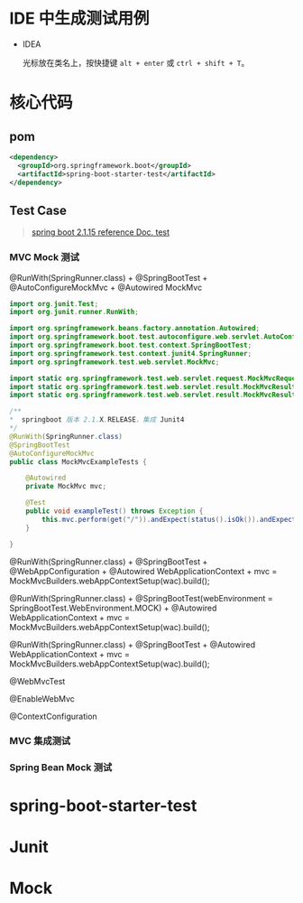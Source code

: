 # IDE 中生成测试用例
- IDEA

  光标放在类名上，按快捷键 `alt + enter` 或 `ctrl + shift + T`。

# 核心代码

## pom

```xml
<dependency>
  <groupId>org.springframework.boot</groupId>
  <artifactId>spring-boot-starter-test</artifactId>
</dependency>
```

## Test Case
> [spring boot 2.1.15 reference Doc. test](https://docs.spring.io/spring-boot/docs/2.1.15.RELEASE/reference/html/boot-features-testing.html)
### MVC Mock 测试

@RunWith(SpringRunner.class) + @SpringBootTest + @AutoConfigureMockMvc + @Autowired MockMvc

```java
import org.junit.Test;
import org.junit.runner.RunWith;

import org.springframework.beans.factory.annotation.Autowired;
import org.springframework.boot.test.autoconfigure.web.servlet.AutoConfigureMockMvc;
import org.springframework.boot.test.context.SpringBootTest;
import org.springframework.test.context.junit4.SpringRunner;
import org.springframework.test.web.servlet.MockMvc;

import static org.springframework.test.web.servlet.request.MockMvcRequestBuilders.get;
import static org.springframework.test.web.servlet.result.MockMvcResultMatchers.content;
import static org.springframework.test.web.servlet.result.MockMvcResultMatchers.status;

/**
*  springboot 版本 2.1.X.RELEASE，集成 Junit4
*/
@RunWith(SpringRunner.class)
@SpringBootTest
@AutoConfigureMockMvc
public class MockMvcExampleTests {

	@Autowired
	private MockMvc mvc;

	@Test
	public void exampleTest() throws Exception {
		this.mvc.perform(get("/")).andExpect(status().isOk()).andExpect(content().string("Hello World"));
	}

}
```
@RunWith(SpringRunner.class) + @SpringBootTest +  @WebAppConfiguration + @Autowired WebApplicationContext + mvc = MockMvcBuilders.webAppContextSetup(wac).build();

@RunWith(SpringRunner.class) + @SpringBootTest(webEnvironment = SpringBootTest.WebEnvironment.MOCK) + @Autowired WebApplicationContext + mvc = MockMvcBuilders.webAppContextSetup(wac).build();

@RunWith(SpringRunner.class) + @SpringBootTest + @Autowired WebApplicationContext + mvc = MockMvcBuilders.webAppContextSetup(wac).build();

@WebMvcTest

@EnableWebMvc

@ContextConfiguration

### MVC 集成测试

### Spring Bean Mock 测试

# spring-boot-starter-test

# Junit

# Mock
